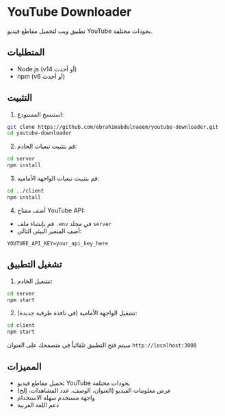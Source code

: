 # YouTube Downloader

تطبيق ويب لتحميل مقاطع فيديو YouTube بجودات مختلفة.

## المتطلبات

- Node.js (v14 أو أحدث)
- npm (v6 أو أحدث)

## التثبيت

1. استنسخ المستودع:
```bash
git clone https://github.com/ebrahimabdulnaeem/youtube-downloader.git
cd youtube-downloader
```

2. قم بتثبيت تبعيات الخادم:
```bash
cd server
npm install
```

3. قم بتثبيت تبعيات الواجهة الأمامية:
```bash
cd ../client
npm install
```

4. أضف مفتاح YouTube API:
- قم بإنشاء ملف `.env` في مجلد `server`
- أضف المتغير البيئي التالي:
```
YOUTUBE_API_KEY=your_api_key_here
```

## تشغيل التطبيق

1. تشغيل الخادم:
```bash
cd server
npm start
```

2. تشغيل الواجهة الأمامية (في نافذة طرفية جديدة):
```bash
cd client
npm start
```

سيتم فتح التطبيق تلقائياً في متصفحك على العنوان `http://localhost:3000`

## المميزات

- تحميل مقاطع فيديو YouTube بجودات مختلفة
- عرض معلومات الفيديو (العنوان، الوصف، عدد المشاهدات، إلخ)
- واجهة مستخدم سهلة الاستخدام
- دعم اللغة العربية 